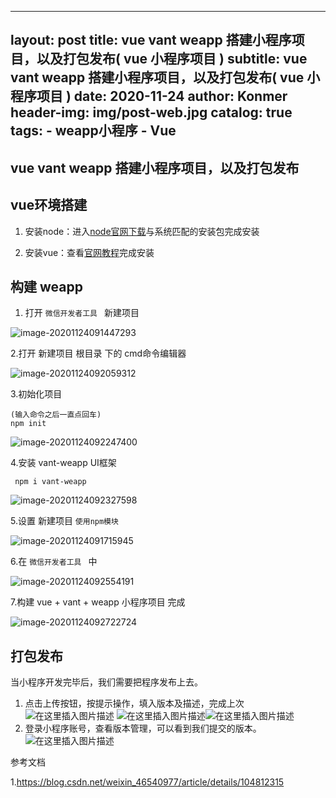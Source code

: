
---
layout:     post
title:      vue vant weapp 搭建小程序项目，以及打包发布( vue 小程序项目 )
subtitle:   vue vant weapp 搭建小程序项目，以及打包发布( vue 小程序项目 )
date:       2020-11-24
author:     Konmer
header-img: img/post-web.jpg
catalog: true
tags:
    - weapp小程序
    - Vue
---
## vue vant weapp 搭建小程序项目，以及打包发布

##  vue环境搭建

1. 安装node：进入[node官网下载](https://nodejs.org/zh-cn/download/)与系统匹配的安装包完成安装

2. 安装vue：查看[官网教程](https://cn.vuejs.org/v2/guide/installation.html)完成安装

   

## 构建 weapp

1. 打开 `微信开发者工具 ` 新建项目

![image-20201124091447293](C:\Users\Administrator\AppData\Roaming\Typora\typora-user-images\image-20201124091447293.png)

2.打开  新建项目  根目录 下的 cmd命令编辑器

![image-20201124092059312](C:\Users\Administrator\AppData\Roaming\Typora\typora-user-images\image-20201124092059312.png)



3.初始化项目 

```
(输入命令之后一直点回车)
npm init 
```

![image-20201124092247400](C:\Users\Administrator\AppData\Roaming\Typora\typora-user-images\image-20201124092247400.png)

4.安装 vant-weapp UI框架

```
 npm i vant-weapp
```

![image-20201124092327598](C:\Users\Administrator\AppData\Roaming\Typora\typora-user-images\image-20201124092327598.png)

5.设置 新建项目   `使用npm模块`

![image-20201124091715945](C:\Users\Administrator\AppData\Roaming\Typora\typora-user-images\image-20201124091715945.png)

6.在 `微信开发者工具 ` 中   

![image-20201124092554191](C:\Users\Administrator\AppData\Roaming\Typora\typora-user-images\image-20201124092554191.png)



7.构建 vue + vant + weapp 小程序项目 完成

![image-20201124092722724](C:\Users\Administrator\AppData\Roaming\Typora\typora-user-images\image-20201124092722724.png)

## 打包发布

当小程序开发完毕后，我们需要把程序发布上去。

1. 点击上传按钮，按提示操作，填入版本及描述，完成上次
   ![在这里插入图片描述](https://img-blog.csdnimg.cn/20200312131557356.png?x-oss-process=image/watermark,type_ZmFuZ3poZW5naGVpdGk,shadow_10,text_aHR0cHM6Ly9ibG9nLmNzZG4ubmV0L3dlaXhpbl80NjU0MDk3Nw==,size_16,color_FFFFFF,t_70)
   ![在这里插入图片描述](https://img-blog.csdnimg.cn/20200312131721587.png?x-oss-process=image/watermark,type_ZmFuZ3poZW5naGVpdGk,shadow_10,text_aHR0cHM6Ly9ibG9nLmNzZG4ubmV0L3dlaXhpbl80NjU0MDk3Nw==,size_16,color_FFFFFF,t_70)![在这里插入图片描述](https://img-blog.csdnimg.cn/20200312131824923.png?x-oss-process=image/watermark,type_ZmFuZ3poZW5naGVpdGk,shadow_10,text_aHR0cHM6Ly9ibG9nLmNzZG4ubmV0L3dlaXhpbl80NjU0MDk3Nw==,size_16,color_FFFFFF,t_70)
2. 登录小程序账号，查看版本管理，可以看到我们提交的版本。![在这里插入图片描述](https://img-blog.csdnimg.cn/20200312132146942.png?x-oss-process=image/watermark,type_ZmFuZ3poZW5naGVpdGk,shadow_10,text_aHR0cHM6Ly9ibG9nLmNzZG4ubmV0L3dlaXhpbl80NjU0MDk3Nw==,size_16,color_FFFFFF,t_70)



参考文档

1.https://blog.csdn.net/weixin_46540977/article/details/104812315